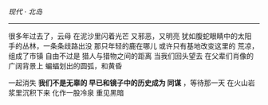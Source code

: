 *现代 · 北岛*
***
很多年过去了，云母
在泥沙里闪着光芒
又邪恶，又明亮
犹如腹蛇眼睛中的太阳
手的丛林，一条条歧路出没
那只年轻的鹿在哪儿
或许只有基地改变这里的
荒凉，组成了市镇
自由不过是
猎人与猎物之间的距离
当我们回头望去
在父辈们肖像的广阔背景上
蝙蝠划出的圆弧，和黄昏

一起消失
**我们不是无辜的
早已和镜子中的历史成为
同谋** ，等待那一天
在火山岩浆里沉积下来
化作一股冷泉
重见黑暗